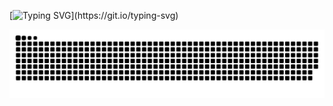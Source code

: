 [![Typing SVG](https://readme-typing-svg.demolab.com?font=Roboto&weight=500&size=40&duration=4000&pause=1000&color=F51AF7&background=AAD5D700&vCenter=true&width=1000&lines=Hi+There%2C+welcome+to+my+Github.+;I+make+delicious+and+thin+crepes+with+ice-cream;Have+a+long+way+in+software+development+using%3A;C%23%2C+PHP%2C+Python%2C+TypeScript%2C+Java%2C+and+Go+go+go...)](https://git.io/typing-svg)

<picture>
  <source media="(prefers-color-scheme: dark)" srcset="https://raw.githubusercontent.com/jaddek/jaddek/output/github-contribution-grid-snake-dark.svg">
  <source media="(prefers-color-scheme: light)" srcset="https://raw.githubusercontent.com/jaddek/jaddek/output/github-contribution-grid-snake.svg">
  <img alt="Anton's github activity graph" src="https://raw.githubusercontent.com/platane/platane/output/github-contribution-grid-snake.svg">
</picture>
